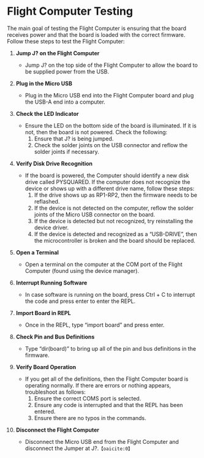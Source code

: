 # Flight Computer Testing

The main goal of testing the Flight Computer is ensuring that the board receives power and that the board is loaded with the correct firmware. Follow these steps to test the Flight Computer:

1. **Jump J? on the Flight Computer**
    - Jump J? on the top side of the Flight Computer to allow the board to be supplied power from the USB.

2. **Plug in the Micro USB**
    - Plug in the Micro USB end into the Flight Computer board and plug the USB-A end into a computer.

3. **Check the LED Indicator**
    - Ensure the LED on the bottom side of the board is illuminated. If it is not, then the board is not powered. Check the following:
        1. Ensure that J? is being jumped.
        2. Check the solder joints on the USB connector and reflow the solder joints if necessary.

4. **Verify Disk Drive Recognition**
    - If the board is powered, the Computer should identify a new disk drive called PYSQUARED. If the computer does not recognize the device or shows up with a different drive name, follow these steps:
        1. If the drive shows up as RP1-RP2, then the firmware needs to be reflashed.
        2. If the device is not detected on the computer, reflow the solder joints of the Micro USB connector on the board.
        3. If the device is detected but not recognized, try reinstalling the device driver.
        4. If the device is detected and recognized as a “USB-DRIVE”, then the microcontroller is broken and the board should be replaced.

5. **Open a Terminal**
    - Open a terminal on the computer at the COM port of the Flight Computer (found using the device manager).

6. **Interrupt Running Software**
    - In case software is running on the board, press Ctrl + C to interrupt the code and press enter to enter the REPL.

7. **Import Board in REPL**
    - Once in the REPL, type “import board” and press enter.

8. **Check Pin and Bus Definitions**
    - Type “dir(board)” to bring up all of the pin and bus definitions in the firmware.

9. **Verify Board Operation**
    - If you get all of the definitions, then the Flight Computer board is operating normally. If there are errors or nothing appears, troubleshoot as follows:
        1. Ensure the correct COMS port is selected.
        2. Ensure any code is interrupted and that the REPL has been entered.
        3. Ensure there are no typos in the commands.

10. **Disconnect the Flight Computer**
    - Disconnect the Micro USB end from the Flight Computer and disconnect the Jumper at J?.&#8203;``【oaicite:0】``&#8203;
